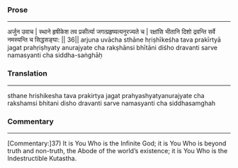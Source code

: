 ### Prose 
 --- 
अर्जुन उवाच |
स्थाने हृषीकेश तव प्रकीर्त्या
जगत्प्रहृष्यत्यनुरज्यते च |
रक्षांसि भीतानि दिशो द्रवन्ति
सर्वे नमस्यन्ति च सिद्धसङ्घा: || 36||
arjuna uvācha
sthāne hṛiṣhīkeśha tava prakīrtyā
jagat prahṛiṣhyaty anurajyate cha
rakṣhānsi bhītāni diśho dravanti
sarve namasyanti cha siddha-saṅghāḥ

### Translation 
 --- 
sthane hrishikesha tava prakirtya jagat prahyashyatyanurajyate cha rakshamsi bhitani disho dravanti sarve namasyanti cha siddhasamghah

### Commentary 
 --- 
[Commentary:]37) It is You Who is the Infinite God; it is You Who is beyond truth and non-truth, the Abode of the world’s existence; it is You Who is the Indestructible Kutastha.